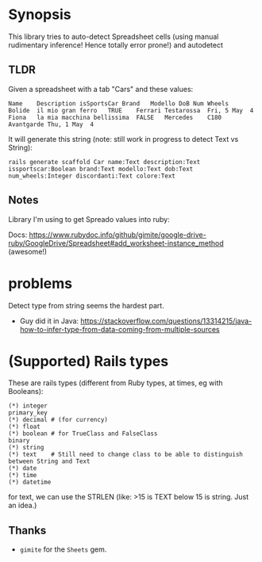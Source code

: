 # Synopsis

This library tries to auto-detect Spreadsheet cells (using manual rudimentary inference! Hence totally error prone!) and autodetect 


## TLDR

Given a spreadsheet with a tab "Cars" and these values:

    Name	Description	isSportsCar	Brand	Modello	DoB	Num Wheels
    Bolide	il mio gran ferro	TRUE	Ferrari	Testarossa	Fri, 5 May 	4
    Fiona	la mia macchina bellissima	FALSE	Mercedes	C180 Avantgarde	Thu, 1 May 	4

It will generate this string (note: still work in progress to detect Text vs String):

    rails generate scaffold Car name:Text description:Text issportscar:Boolean brand:Text modello:Text dob:Text num_wheels:Integer discordanti:Text colore:Text

## Notes

Library I'm using to get Spreado values into ruby:

Docs: 
https://www.rubydoc.info/github/gimite/google-drive-ruby/GoogleDrive/Spreadsheet#add_worksheet-instance_method (awesome!)

# problems

Detect type from string seems the hardest part.

* Guy did it in Java: https://stackoverflow.com/questions/13314215/java-how-to-infer-type-from-data-coming-from-multiple-sources

# (Supported) Rails types

These are rails types (different from Ruby types, at times, eg with Booleans):

    (*) integer
    primary_key
    (*) decimal # (for currency)
    (*) float
    (*) boolean # for TrueClass and FalseClass
    binary
    (*) string
    (*) text    # Still need to change class to be able to distinguish between String and Text
    (*) date
    (*) time
    (*) datetime

for text, we can use the STRLEN (like: >15 is TEXT below 15 is string. Just an idea.)

## Thanks

* `gimite` for the `Sheets` gem.